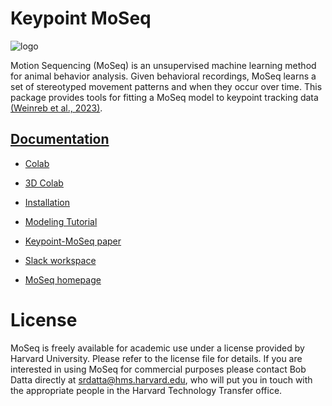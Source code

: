# Keypoint MoSeq 

![logo](docs/source/_static/logo.jpg)

Motion Sequencing (MoSeq) is an unsupervised machine learning method for animal behavior analysis. Given behavioral recordings, MoSeq learns a set of stereotyped movement patterns and when they occur over time. This package provides tools for fitting a MoSeq model to keypoint tracking data [(Weinreb et al., 2023)](https://www.biorxiv.org/content/10.1101/2023.03.16.532307v1). 

## [Documentation](https://keypoint-moseq.readthedocs.io/en/latest/)

- [Colab](https://colab.research.google.com/github/dattalab/keypoint-moseq/blob/main/docs/keypoint_moseq_colab.ipynb)
- [3D Colab](https://colab.research.google.com/github/dattalab/keypoint-moseq/blob/main/docs/keypoint_moseq_3d_colab.ipynb)

- [Installation](https://keypoint-moseq.readthedocs.io/en/latest/install.html)

- [Modeling Tutorial](https://keypoint-moseq.readthedocs.io/en/latest/modeling.html)

- [Keypoint-MoSeq paper](https://www.nature.com/articles/s41592-024-02318-2)

- [Slack workspace](https://join.slack.com/t/moseqworkspace/shared_invite/zt-151x0shoi-z4J0_g_5rwJDlO1IfCU34A)

- [MoSeq homepage](https://dattalab.github.io/moseq2-website/index.html)


# License
MoSeq is freely available for academic use under a license provided by Harvard University. Please refer to the license file for details. If you are interested in using MoSeq for commercial purposes please contact Bob Datta directly at srdatta@hms.harvard.edu, who will put you in touch with the appropriate people in the Harvard Technology Transfer office.

